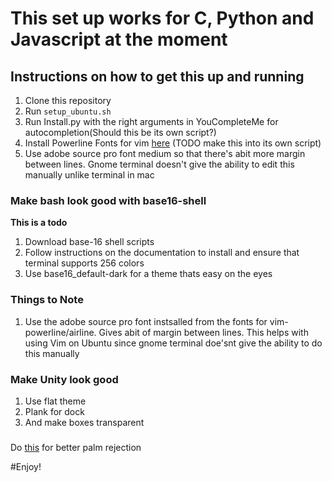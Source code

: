 # This set up works for C, Python and Javascript at the moment

## Instructions on how to get this up and running

1. Clone this repository
2. Run `setup_ubuntu.sh`
3. Run Install.py with the right arguments in YouCompleteMe for
   autocompletion(Should this be its own script?)
4. Install Powerline Fonts for vim [here](https://github.com/powerline/fonts)
   (TODO make this into its own script)
5. Use adobe source pro font medium so that there's abit more margin between
   lines. Gnome terminal doesn't give the ability to edit this manually unlike
   terminal in mac

### Make bash look good with base16-shell
__This is a todo__
1. Download base-16 shell scripts
2. Follow instructions on the documentation to install and ensure that terminal supports 256 colors
3. Use base16_default-dark for a theme thats easy on the eyes

### Things to Note
1. Use the adobe source pro font instsalled from the fonts for vim-powerline/airline. Gives abit of margin between lines.
   This helps with using Vim on Ubuntu since gnome terminal doe'snt give the ability to do this manually

### Make Unity look good
1. Use flat theme
2. Plank for dock
3. And make boxes transparent

###
Do [this](https://askubuntu.com/questions/649103/proper-touchpad-thumb-palm-detection-with-libinput/678122#678122) for better palm rejection

#Enjoy!
